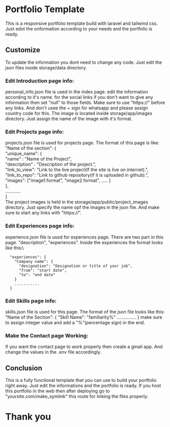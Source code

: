 # Portfolio Template

This is a responsive portfolio template build with laravel and tailwind css. Just edot the onformation according to your needs and the portfolio is ready.

## Customize

To update the information you dont need to change any code. Just edit the json files inside storage/data directory.

### Edit Introduction page info:

personal_info.json file is used in the index page. edit the information according to it's name. for the social links if you don't want to give any information then set "null" to those fields. 
Make sure to use "https://" before any links. And don't usee the + sign for whatsapp and please assign country code for this. 
The image is located inside storage/app/images directory. Just assign the name of the image with it's format.

### Edit Projects page info:

projects.json file is used for projects page. The format of this page is like:\
  "Name of the section": {\
    "unique_name": {\
      "name"        : "Name of the Project",\
      "description" : "Description of the project.",\
      "link_to_view": "Link to the live project(If the site is live on internet).",\
      "link_to_repo": "Link to github repository(if it is uploaded in github).",\
      "images": ["image1.format", "image2.format", ..... ]\
    },\
    ............\
  }\
The project images is held in the storage/app/public/project_images directory. Just specify the name opf the images in the json file. And make sure to start any links with "https://".

### Edit Experiences page info:

experience.json file is used for experiences page. There are two part in this page. "description", "experiences". Inside the experiences the format looks like this:\
```
  "experiences": {
    "Company name": {
      "designation": "Designation or title of your job",
      "from": "start date",
      "to": "end date"
    }
    ...........
  }
```

### Edit Skills page info:

skills.json file is used for this page. The format of the json file looks like this:
  "Name of the Section": {
    "Skill Name": "familiarity%"
    ...............
  }
make sure to assign integer value and add a "%"(percentage sign) in the end.

### Make the Contact page Working:

If you want the contact page to work properly then create a gmail app. And change the values in the .env file accordingly.

## Conclusion

This is a fully functional template that you can use to build your portfolio right away. Just edit the informations and the portfolio is ready.
If you host this portfolio in the web then after deploying go to "yoursite.com/make_symlink" this route for linking the files properly.

# Thank you

